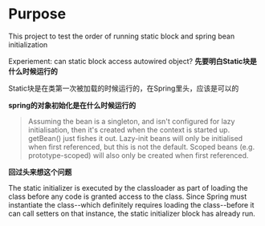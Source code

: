 

# Purpose

This project to test the order of running static block and spring bean initialization

Experiement: can static block access autowired object?
**先要明白Static块是什么时候运行的**

Static块是在类第一次被加载的时候运行的，在Spring里头，应该是可以的

**spring的对象初始化是在什么时候运行的**
> Assuming the bean is a singleton, and isn't configured for lazy initialisation, then it's created when the context is started up. getBean() just fishes it out.
Lazy-init beans will only be initialised when first referenced, but this is not the default. Scoped beans (e.g. prototype-scoped) will also only be created when first referenced.



**回过头来想这个问题**

The static initializer is executed by the classloader as part of loading the class before any code is granted access to the class. Since Spring must instantiate the class--which definitely requires loading the class--before it can call setters on that instance, the static initializer block has already run.




